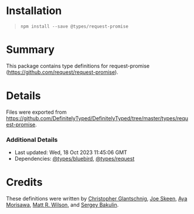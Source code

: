 # Installation
> `npm install --save @types/request-promise`

# Summary
This package contains type definitions for request-promise (https://github.com/request/request-promise).

# Details
Files were exported from https://github.com/DefinitelyTyped/DefinitelyTyped/tree/master/types/request-promise.

### Additional Details
 * Last updated: Wed, 18 Oct 2023 11:45:06 GMT
 * Dependencies: [@types/bluebird](https://npmjs.com/package/@types/bluebird), [@types/request](https://npmjs.com/package/@types/request)

# Credits
These definitions were written by [Christopher Glantschnig](https://github.com/cglantschnig), [Joe Skeen](https://github.com/joeskeen), [Aya Morisawa](https://github.com/AyaMorisawa), [Matt R. Wilson](https://github.com/mastermatt), and [Sergey Bakulin](https://github.com/vansergen).
